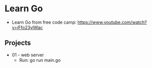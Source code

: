 # Learn Go

- Learn Go from free code camp: https://www.youtube.com/watch?v=jFfo23yIWac

## Projects

- 01 - web server
  - Run: go run main.go